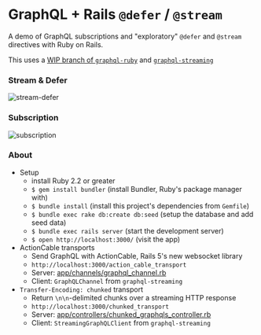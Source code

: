 # GraphQL + Rails `@defer` / `@stream`

A demo of GraphQL subscriptions and "exploratory" `@defer` and `@stream` directives with Ruby on Rails.

This uses a [WIP branch of `graphql-ruby`](https://github.com/rmosolgo/graphql-ruby/compare/defer-directive) and [`graphql-streaming`](https://github.com/rmosolgo/graphql-streaming)

### Stream & Defer

![stream-defer](https://cloud.githubusercontent.com/assets/2231765/16359345/b425e240-3afe-11e6-8cf2-33ea294d7e18.gif)

### Subscription

![subscription](https://cloud.githubusercontent.com/assets/2231765/17562030/d90f7514-5ef6-11e6-93af-2d55a6b63747.gif)

### About

- Setup
  - install Ruby 2.2 or greater
  - `$ gem install bundler` (install Bundler, Ruby's package manager with)
  - `$ bundle install` (install this project's dependencies from `Gemfile`)
  - `$ bundle exec rake db:create db:seed` (setup the database and add seed data)
  - `$ bundle exec rails server` (start the development server)
  - `$ open http://localhost:3000/` (visit the app)
- ActionCable transports
  - Send GraphQL with ActionCable, Rails 5's new websocket library
  - `http://localhost:3000/action_cable_transport`
  - Server: [app/channels/graphql_channel.rb](https://github.com/rmosolgo/graphql-ruby-stream-defer-demo/blob/master/app/channels/graphql_channel.rb)
  - Client: `GraphQLChannel` from `graphql-streaming`
- `Transfer-Encoding: chunked` transport
  - Return `\n\n`-delimited chunks over a streaming HTTP response
  - `http://localhost:3000/chunked_transport`
  - Server: [app/controllers/chunked_graphqls_controller.rb](https://github.com/rmosolgo/graphql-ruby-stream-defer-demo/blob/master/app/controllers/chunked_graphqls_controller.rb)
  - Client: `StreamingGraphQLClient` from `graphql-streaming`
